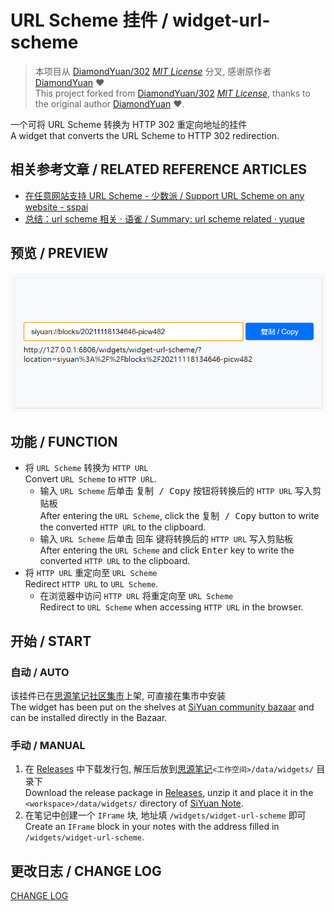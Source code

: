 # URL Scheme 挂件 / widget-url-scheme

> 本项目从 [DiamondYuan/302](https://github.com/DiamondYuan/302) *[MIT License](https://github.com/DiamondYuan/302/blob/main/LICENSE)* 分叉, 感谢原作者 [DiamondYuan](https://github.com/DiamondYuan) :heart:<br>This project forked from [DiamondYuan/302](https://github.com/DiamondYuan/302) *[MIT License](https://github.com/DiamondYuan/302/blob/main/LICENSE)*, thanks to the original author [DiamondYuan](https://github.com/DiamondYuan) :heart:.

一个可将 URL Scheme 转换为 HTTP 302 重定向地址的挂件<br>
A widget that converts the URL Scheme to HTTP 302 redirection.

## 相关参考文章 / RELATED REFERENCE ARTICLES

- [在任意网站支持 URL Scheme - 少数派 / Support URL Scheme on any website - sspai](https://sspai.com/post/66896)
- [总结：url scheme 相关 · 语雀 / Summary: url scheme related · yuque](https://www.yuque.com/deerain/gannbs/gmkp9w)

## 预览 / PREVIEW

![preview.png](./preview.png)

## 功能 / FUNCTION

- 将 `URL Scheme` 转换为 `HTTP URL`<br>
  Convert `URL Scheme` to `HTTP URL`.
  - 输入 `URL Scheme` 后单击 <kbd>复制 / Copy</kbd> 按钮将转换后的 `HTTP URL` 写入剪贴板<br>
    After entering the `URL Scheme`, click the <kbd>复制 / Copy</kbd> button to write the converted `HTTP URL` to the clipboard.
  - 输入 `URL Scheme` 后单击 <kbd>回车</kbd> 键将转换后的 `HTTP URL` 写入剪贴板<br>
    After entering the `URL Scheme` and click <kbd>Enter</kbd> key to write the converted `HTTP URL` to the clipboard.
- 将 `HTTP URL` 重定向至 `URL Scheme`<br>
  Redirect `HTTP URL` to `URL Scheme`.
  - 在浏览器中访问 `HTTP URL` 将重定向至 `URL Scheme`<br>
    Redirect to `URL Scheme` when accessing `HTTP URL` in the browser.

## 开始 / START

### 自动 / AUTO

该挂件已在[思源笔记社区集市](https://github.com/siyuan-note/bazaar)上架, 可直接在集市中安装<br>
The widget has been put on the shelves at [SiYuan community bazaar](https://github.com/siyuan-note/bazaar) and can be installed directly in the Bazaar.

### 手动 / MANUAL

1. 在 [Releases](https://github.com/Zuoqiu-Yingyi/widget-url-scheme/releases) 中下载发行包, 解压后放到[思源笔记](https://github.com/siyuan-note/siyuan)`<工作空间>/data/widgets/` 目录下<br>
   Download the release package in [Releases](https://github.com/Zuoqiu-Yingyi/widget-url-scheme/releases), unzip it and place it in the `<workspace>/data/widgets/` directory of [SiYuan Note](https://github.com/siyuan-note/siyuan).
2. 在笔记中创建一个 `IFrame` 块, 地址填 `/widgets/widget-url-scheme` 即可<br>
   Create an `IFrame` block in your notes with the address filled in `/widgets/widget-url-scheme`.

## 更改日志 / CHANGE LOG

[CHANGE LOG](./CHANGELOG.md)
